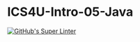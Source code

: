 # ICS4U-Intro-05-Java

[![GitHub's Super Linter](https://github.com/Felipe-Affonso047/ICS4U-Intro-05-Java/workflows/GitHub's%20Super%20Linter/badge.svg)](https://github.com/Felipe-Affonso047/ICS4U-Intro-05-Java/actions)
